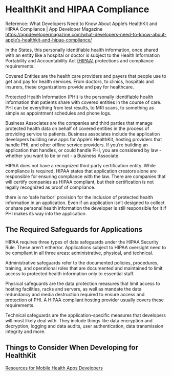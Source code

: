 # HealthKit and HIPAA Compliance

Reference: What Developers Need to Know About Apple’s HealthKit and HIPAA Compliance | App Developer Magazine 
https://appdevelopermagazine.com/what-developers-need-to-know-about-apple’s-healthkit-and-hipaa-compliance/

In the States, this personally identifiable health information, once shared with an entity like a hospital or doctor is subject to the Health Information Portability and Accountability Act [(HIPAA)](https://www.hhs.gov/hipaa/index.html) protections and compliance requirements. 

Covered Entities are the health care providers and payers that people use to get and pay for health services. From doctors, to clinics, hospitals and insurers, these organizations provide and pay for healthcare. 

Protected Health Information (PHI) is the personally identifiable health information that patients share with covered entities in the course of care. PHI can be everything from test results, to MRI scans, to something as simple as appointment schedules and phone logs. 

Business Associates are the companies and third parties that manage protected health data on behalf of covered entities in the process of providing service to patients. Business associates include the application developers building new apps for Apple’s HealthKit, hosting providers that handle PHI, and other offline service providers. If you’re building an application that handles, or could handle PHI, you are considered by law - whether you want to be or not - a Business Associate.

HIPAA does not have a recognized third party certification entity. While compliance is required, HIPAA states that application creators alone are responsible for ensuring compliance with the law. There are companies that will certify companies as HIPAA compliant, but their certification is not legally recognized as proof of compliance. 

there is no ‘safe harbor’ provision for the inclusion of protected health information in an application. Even if an application isn’t designed to collect or share personal health information the developer is still responsible for it if PHI makes its way into the application. 

## The Required Safeguards for Applications

HIPAA requires three types of data safeguards under the HIPAA Security Rule. These aren’t either/or. Applications subject to HIPAA oversight need to be compliant in all three areas: administrative, physical, and technical. 

Administrative safeguards refer to the documented policies, procedures, training, and operational roles that are documented and maintained to limit access to protected health information only to essential staff. 

Physical safeguards are the data protection measures that limit access to hosting facilities, racks and servers, as well as mandate the data redundancy and media destruction required to ensure access and protection of PHI. A HIPAA compliant hosting provider usually covers these requirements.

Technical safeguards are the application-specific measures that developers will most likely deal with. They include things like data encryption and decryption, logging and data audits, user authentication, data transmission integrity and more.

## Things to Consider When Developing for HealthKit


[Resources for Mobile Health Apps Developers](https://www.hhs.gov/hipaa/for-professionals/special-topics/health-apps/index.html)
